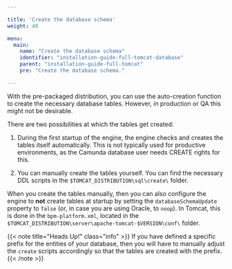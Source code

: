 ```yaml
---

title: 'Create the database schema'
weight: 40

menu:
  main:
    name: "Create the database schema"
    identifier: "installation-guide-full-tomcat-database"
    parent: "installation-guide-full-tomcat"
    pre: "Create the database schema."

---
```


With the pre-packaged distribution, you can use the auto-creation function to create the necessary database tables. However, in production or QA this might not be desirable.

There are two possibilities at which the tables get created:

1. During the first startup of the engine, the engine checks and creates the tables itself automatically. This is not typically used for productive environments, as the Camunda database user needs CREATE rights for this.

2. You can manually create the tables yourself. You can find the necessary DDL scripts in the `$TOMCAT_DISTRIBUTION\sql\create\` folder.

When you create the tables manually, then you can also configure the engine to **not** create tables at startup by setting the `databaseSchemaUpdate` property to `false` (or, in case you are using Oracle, to `noop`). In Tomcat, this is done in the `bpm-platform.xml`, located in the `$TOMCAT_DISTRIBUTION\server\apache-tomcat-$VERSION\conf\` folder.

{{< note title="Heads Up!" class="info" >}}
If you have defined a specific prefix for the entities of your database, then you will have to manually adjust the `create` scripts accordingly so that the tables are created with the prefix.
{{< /note >}}